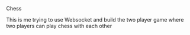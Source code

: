 Chess

This is me trying to use Websocket and build the two player game where two players can play chess with each other
